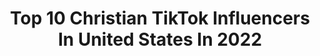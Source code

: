---
title: Top 10 Christian TikTok Influencers In United States In 2022
description: >-
  Find top christian TikTok influencers in United States in 2022. Most popular hashtags: #duet #fyp #foryou #funny.
platform: TikTok
hits: 2775
text_top: Analyze the best TikTok accounts on inBeat.
text_bottom: Our platform holds 2775 TikTok influencers like this in United States for you to contact.
profiles:
  - username: "christianmelloo"
    fullname: >-
      Christian
    bio: >-
      ⛈ Follow insta ^ snap @christianlm9 twitter @Cmellobruh 17
    location: "United States"
    followers: 65700
    engagement: 2421
    commentsToLikes: 0.055663
    id: ck8j5ywew7g3q0j782mnas79g
    verified: false
    hashtags: "#foryou, #todayilearned, #waitforthegreats, #readysetgo"
  - username: "christian"
    fullname: >-
      Christian Delgrosso
    bio: >-
      FOLLOW ME ON IG & YOUTUBE↖️ ChristianDManagement@gmail.com
    location: "United States"
    followers: 3900000
    engagement: 1806
    commentsToLikes: 0.007706
    id: ck83wr5h9lmey0j788n2etpge
    verified: true
    hashtags: "#foryoupage, #ad, #foryou, #comedy"
  - username: "christiannvegaa"
    fullname: >-
      CHRISTIAN
    bio: >-
      🇲🇽 CT INSTAGRAM: christiannvega THANK U FOR 100k <3
    location: "United States"
    followers: 103000
    engagement: 1699
    commentsToLikes: 0.017537
    id: ck9c6pm82r6rj0j78fh4qtpxa
    verified: false
    hashtags: "#culiacan, #foryou, #mexico, #fyp"
  - username: "mauricedowell"
    fullname: >-
      Maurice Dowell
    bio: >-
      🔵BOOK LINK BELLOW ⚫️•Christian •Influencer 🔴God loves you and so do I
    location: "United States"
    followers: 3400000
    engagement: 2410
    commentsToLikes: 0.030875
    id: ck977b7im3hfs0j78upfn9rcl
    verified: false
    hashtags: "#love, #fyp, #goodnight, #duet"
  - username: "vqueenof3"
    fullname: >-
      Vanessa
    bio: >-
      Outspoken,Country livin’, Christian/SAHM/USAF Military Wife. WWG1WGA
    location: "United States"
    followers: 11300
    engagement: 3408
    commentsToLikes: 0.123216
    id: cka7qg137alyl0i78l19pgf2l
    verified: false
    hashtags: "#makeyoulaugh, #greenscreensticker, #funnylady, #sarcasm"
  - username: "orphan_since2017"
    fullname: >-
      Brynlee
    bio: >-
      Friend venmo: Becca-Christians 💗💜💙 she/her
    location: "United States"
    followers: 31700
    engagement: 2543
    commentsToLikes: 0.053692
    id: ck8f8nzou3jfe0j7816xvg4s8
    verified: false
    hashtags: "#messytiktok, #redbulldanceyourstyle, #unwrapthedeals, #duet"
  - username: "christianongfuel"
    fullname: >-
      warzone name: Boldiziy-
    bio: >-
      Christian Santiago Reyes i play warzone with people add me:) Boldiziy-
    location: "United States"
    followers: 22800
    engagement: 2507
    commentsToLikes: 0.067717
    id: ckbf8x0yrzpnn0j23094051zm
    verified: false
    hashtags: "#darkhumour, #lmao, #videogame, #cod"
  - username: "jessicarubydillon"
    fullname: >-
      Jessica Ruby Dillon
    bio: >-
      #ourfambam #EndoWarriorStrong 🎗 #foxxxfamm Christian ✝️
    location: "United States"
    followers: 3555
    engagement: 2505
    commentsToLikes: 0.227822
    id: ckanm6ah4bwi90i789z4dejz5
    verified: false
    hashtags: "#ourfambam, #family, #beyou, #duet"
  - username: "dylan_layfield92"
    fullname: >-
      Dylan Layfield
    bio: >-
      #TheFamilyofGod #Christianhypehouse #Lovingfalconfam #christianstrongfam #TBF
    location: "United States"
    followers: 4497
    engagement: 2477
    commentsToLikes: 0.207249
    id: ckcps5pdsm9ft0j23xsjj4e72
    verified: false
    hashtags: "#react, #teleport, #duet, #greenscreen"
  - username: "companycosplays"
    fullname: >-
      Company
    bio: >-
      Level 20 College Bean Chaotic Christian Artist Asexual | She/They DnD / DM
    location: "United States"
    followers: 3384
    engagement: 2389
    commentsToLikes: 0.075132
    id: ckd17flutonkl0j23v676vjys
    verified: false
    hashtags: "#taz, #tazamnesty, #taako, #aubreylittle"
---